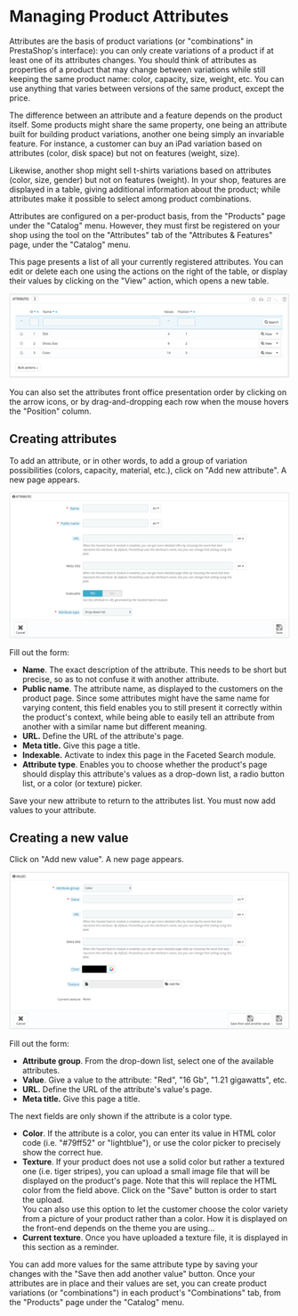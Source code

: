 # Managing Product Attributes

Attributes are the basis of product variations (or "combinations" in PrestaShop's interface): you can only create variations of a product if at least one of its attributes changes. You should think of attributes as properties of a product that may change between variations while still keeping the same product name: color, capacity, size, weight, etc. You can use anything that varies between versions of the same product, except the price.

The difference between an attribute and a feature depends on the product itself. Some products might share the same property, one being an attribute built for building product variations, another one being simply an invariable feature. For instance, a customer can buy an iPad variation based on attributes (color, disk space) but not on features (weight, size).

Likewise, another shop might sell t-shirts variations based on attributes (color, size, gender) but not on features (weight). In your shop, features are displayed in a table, giving additional information about the product; while attributes make it possible to select among product combinations.

Attributes are configured on a per-product basis, from the "Products" page under the "Catalog" menu. However, they must first be registered on your shop using the tool on the "Attributes" tab of the "Attributes & Features" page, under the "Catalog" menu.

This page presents a list of all your currently registered attributes. You can edit or delete each one using the actions on the right of the table, or display their values by clicking on the "View" action, which opens a new table.

![](<../../../.gitbook/assets/51839263 (3) (3) (2).png>)

You can also set the attributes front office presentation order by clicking on the arrow icons, or by drag-and-dropping each row when the mouse hovers the "Position" column.

## Creating attributes <a href="#managingproductattributes-creatingattributes" id="managingproductattributes-creatingattributes"></a>

To add an attribute, or in other words, to add a group of variation possibilities (colors, capacity, material, etc.), click on "Add new attribute". A new page appears.

![](<../../../.gitbook/assets/64225526 (3) (3) (2).png>)

Fill out the form:

* **Name**. The exact description of the attribute. This needs to be short but precise, so as to not confuse it with another attribute.
* **Public name**. The attribute name, as displayed to the customers on the product page. Since some attributes might have the same name for varying content, this field enables you to still present it correctly within the product's context, while being able to easily tell an attribute from another with a similar name but different meaning.
* **URL.** Define the URL of the attribute's page.
* **Meta title.** Give this page a title.
* **Indexable.** Activate to index this page in the Faceted Search module.
* **Attribute type**. Enables you to choose whether the product's page should display this attribute's values as a drop-down list, a radio button list, or a color (or texture) picker.

Save your new attribute to return to the attributes list. You must now add values to your attribute.

## Creating a new value <a href="#managingproductattributes-creatinganewvalue" id="managingproductattributes-creatinganewvalue"></a>

Click on "Add new value". A new page appears.

![](<../../../.gitbook/assets/64225527 (3) (3) (2).png>)

Fill out the form:

* **Attribute group**. From the drop-down list, select one of the available attributes.
* **Value**. Give a value to the attribute: "Red", "16 Gb", "1.21 gigawatts", etc.
* **URL.** Define the URL of the attribute's value's page.
* **Meta title.** Give this page a title.

The next fields are only shown if the attribute is a color type.

* **Color**. If the attribute is a color, you can enter its value in HTML color code (i.e. "#79ff52" or "lightblue"), or use the color picker to precisely show the correct hue.
* **Texture**. If your product does not use a solid color but rather a textured one (i.e. tiger stripes), you can upload a small image file that will be displayed on the product's page. Note that this will replace the HTML color from the field above. Click on the "Save" button is order to start the upload.\
  You can also use this option to let the customer choose the color variety from a picture of your product rather than a color. How it is displayed on the front-end depends on the theme you are using...
* **Current texture**. Once you have uploaded a texture file, it is displayed in this section as a reminder.

You can add more values for the same attribute type by saving your changes with the "Save then add another value" button. Once your attributes are in place and their values are set, you can create product variations (or "combinations") in each product's "Combinations" tab, from the "Products" page under the "Catalog" menu.
